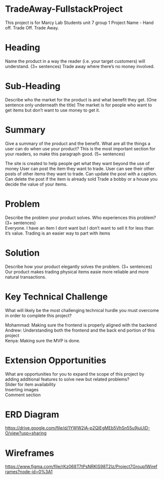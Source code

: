 # TradeAway-FullstackProject
This project is for Marcy Lab Students unit 7 group 1 
Project Name - Hand off. Trade Off. Trade Away. 


# Heading
Name the product in a way the reader (i.e. your target customers) will understand. (3+ sentences)
Trade away where there’s no money involved. 



# Sub-Heading
Describe who the market for the product is and what benefit they get. (One sentence only underneath the title)
The market is for people who want to get items but don’t want to use money to get it. 









# Summary
Give a summary of the product and the benefit. What are all the things a user can do when use your product? This is the most important section for your readers, so make this paragraph good. (5+ sentences)

The site is created to help people get what they want beyond the use of money 
User can post the item they want to trade. User can see their other posts of other items they want to trade.  Can update the post with a caption. Can delete the post if the item is already sold
Trade a bobby or a house you decide the value of your items. 


# Problem
Describe the problem your product solves. Who experiences this problem? (3+ sentences) <br>
Everyone. I have an item I dont want but I don’t want to sell it for less than it’s value. Trading is an easier way to part with items 


# Solution
Describe how your product elegantly solves the problem. (3+ sentences)
<br>
Our product makes trading physical items easie more reliable and more natural transactions. 

# Key Technical Challenge
What will likely be the most challenging technical hurdle you must overcome in order to complete this project?
<br>

Mohammad: Making sure the frontend is properly aligned with the backend 
<br>
Andrew: Understanding both the frontend and the back end portion of this project
<br>
Kenya: Making sure the MVP is done. 
<br>

# Extension Opportunities
What are opportunities for you to expand the scope of this project by adding additional features to solve new but related problems?
<br>
Slider for item availability 
<br>
Inserting images 
<br>
Comment section
<br>

# ERD Diagram
https://drive.google.com/file/d/1YWW2jA-p2QIEgMEb5VhSn55u9juUiD-O/view?usp=sharing 

# Wireframes
https://www.figma.com/file/rKz068T7tPsNRKlS98T2lz/Project7Group1Wireframes?node-id=0%3A1
